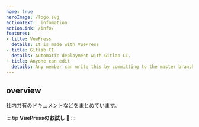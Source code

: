 ```yaml
---
home: true
heroImage: /logo.svg
actionText: _infomation
actionLink: /info/
features:
- title: VuePress
  details: It is made with VuePress
- title: Gitlab CI
  details: Automatic deployment with Gitlab CI.
- title: Anyone can edit
  details: Any member can write this by committing to the master branch of the repository.
---
```


## overview

社内共有のドキュメントなどをまとめています。

::: tip
**VuePressのお試し 🙏**
:::
